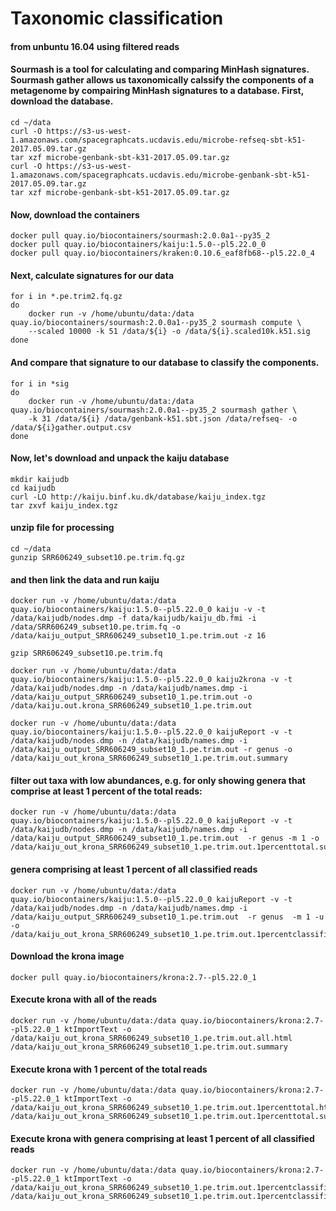 # Taxonomic classification 

#### from unbuntu 16.04 using filtered reads

#### Sourmash is a tool for calculating and comparing MinHash signatures. Sourmash gather allows us taxonomically calssify the components of a metagenome by compairing MinHash signatures to a database. First, download the database. 
```
cd ~/data
curl -O https://s3-us-west-1.amazonaws.com/spacegraphcats.ucdavis.edu/microbe-refseq-sbt-k51-2017.05.09.tar.gz
tar xzf microbe-genbank-sbt-k31-2017.05.09.tar.gz
curl -O https://s3-us-west-1.amazonaws.com/spacegraphcats.ucdavis.edu/microbe-genbank-sbt-k51-2017.05.09.tar.gz
tar xzf microbe-genbank-sbt-k51-2017.05.09.tar.gz
```
#### Now, download the containers
```
docker pull quay.io/biocontainers/sourmash:2.0.0a1--py35_2
docker pull quay.io/biocontainers/kaiju:1.5.0--pl5.22.0_0
docker pull quay.io/biocontainers/kraken:0.10.6_eaf8fb68--pl5.22.0_4
```
#### Next, calculate signatures for our data
```
for i in *.pe.trim2.fq.gz
do
	docker run -v /home/ubuntu/data:/data quay.io/biocontainers/sourmash:2.0.0a1--py35_2 sourmash compute \
	--scaled 10000 -k 51 /data/${i} -o /data/${i}.scaled10k.k51.sig
done
```
#### And compare that signature to our database to classify the components.
```
for i in *sig
do
	docker run -v /home/ubuntu/data:/data quay.io/biocontainers/sourmash:2.0.0a1--py35_2 sourmash gather \
	-k 31 /data/${i} /data/genbank-k51.sbt.json /data/refseq- -o /data/${i}gather.output.csv
done
```
#### Now, let's download and unpack the kaiju database 
```
mkdir kaijudb
cd kaijudb 
curl -LO http://kaiju.binf.ku.dk/database/kaiju_index.tgz
tar zxvf kaiju_index.tgz
```
#### unzip file for processing 
```
cd ~/data
gunzip SRR606249_subset10.pe.trim.fq.gz
```
#### and then link the data and run kaiju
```
docker run -v /home/ubuntu/data:/data quay.io/biocontainers/kaiju:1.5.0--pl5.22.0_0 kaiju -v -t /data/kaijudb/nodes.dmp -f data/kaijudb/kaiju_db.fmi -i /data/SRR606249_subset10.pe.trim.fq -o /data/kaiju_output_SRR606249_subset10_1.pe.trim.out -z 16
```
```
gzip SRR606249_subset10.pe.trim.fq 
```
```
docker run -v /home/ubuntu/data:/data quay.io/biocontainers/kaiju:1.5.0--pl5.22.0_0 kaiju2krona -v -t /data/kaijudb/nodes.dmp -n /data/kaijudb/names.dmp -i /data/kaiju_output_SRR606249_subset10_1.pe.trim.out -o /data/kaiju.out.krona_SRR606249_subset10_1.pe.trim.out 
```
```
docker run -v /home/ubuntu/data:/data quay.io/biocontainers/kaiju:1.5.0--pl5.22.0_0 kaijuReport -v -t /data/kaijudb/nodes.dmp -n /data/kaijudb/names.dmp -i /data/kaiju_output_SRR606249_subset10_1.pe.trim.out -r genus -o /data/kaiju_out_krona_SRR606249_subset10_1.pe.trim.out.summary
```
#### filter out taxa with low abundances, e.g. for only showing genera that comprise at least 1 percent of the total reads:
```
docker run -v /home/ubuntu/data:/data quay.io/biocontainers/kaiju:1.5.0--pl5.22.0_0 kaijuReport -v -t /data/kaijudb/nodes.dmp -n /data/kaijudb/names.dmp -i /data/kaiju_output_SRR606249_subset10_1.pe.trim.out  -r genus -m 1 -o /data/kaiju_out_krona_SRR606249_subset10_1.pe.trim.out.1percenttotal.summary
```
#### genera comprising at least 1 percent of all classified reads
```
docker run -v /home/ubuntu/data:/data quay.io/biocontainers/kaiju:1.5.0--pl5.22.0_0 kaijuReport -v -t /data/kaijudb/nodes.dmp -n /data/kaijudb/names.dmp -i /data/kaiju_output_SRR606249_subset10_1.pe.trim.out  -r genus  -m 1 -u -o /data/kaiju_out_krona_SRR606249_subset10_1.pe.trim.out.1percentclassified.summary
```
#### Download the krona image
```
docker pull quay.io/biocontainers/krona:2.7--pl5.22.0_1
```
#### Execute krona with all of the reads 
```
docker run -v /home/ubuntu/data:/data quay.io/biocontainers/krona:2.7--pl5.22.0_1 ktImportText -o /data/kaiju_out_krona_SRR606249_subset10_1.pe.trim.out.all.html /data/kaiju_out_krona_SRR606249_subset10_1.pe.trim.out.summary
```
#### Execute krona with 1 percent of the total reads
```
docker run -v /home/ubuntu/data:/data quay.io/biocontainers/krona:2.7--pl5.22.0_1 ktImportText -o /data/kaiju_out_krona_SRR606249_subset10_1.pe.trim.out.1percenttotal.html /data/kaiju_out_krona_SRR606249_subset10_1.pe.trim.out.1percenttotal.summary
```
#### Execute krona with genera comprising at least 1 percent of all classified reads
```
docker run -v /home/ubuntu/data:/data quay.io/biocontainers/krona:2.7--pl5.22.0_1 ktImportText -o /data/kaiju_out_krona_SRR606249_subset10_1.pe.trim.out.1percentclassified.html /data/kaiju_out_krona_SRR606249_subset10_1.pe.trim.out.1percentclassified.summary
```
